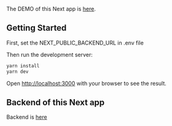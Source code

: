 The DEMO of this Next app is [here](https://next-frontend-five.vercel.app).

## Getting Started

First,
set the NEXT_PUBLIC_BACKEND_URL in .env file

Then run the development server:

```bash
yarn install
yarn dev
```


Open [http://localhost:3000](http://localhost:3000) with your browser to see the result.


## Backend of this Next app

Backend is [here](https://github.com/nurbeknurjanov/express-backend)